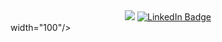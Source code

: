 <div id="header" align="center">
  <img src="https://media.giphy.com/media/EOmYN5kVP3W2Lyn6dx/giphy.gif?cid=ecf05e47y1k1vy3ugtfsi14yone8x85ybv9zogle3ziwo4hc&ep=v1_gifs_related&rid=giphy.gif&ct=s"
    <div id="badges">
  <a href="https://www.linkedin.com/in/iudishkumar">
    <img src="https://img.shields.io/badge/LinkedIn-blue?style=for-the-badge&logo=linkedin&logoColor=white" alt="LinkedIn Badge"/>
  </a>
</div> width="100"/>
</div>
